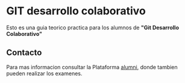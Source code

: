 # GIT desarrollo colaborativo

Esto es una guia teorico practica para los alumnos de __"Git Desarrollo Colaborativo"__

## Contacto
Para mas informacion consultar la Plataforma [alumni](https://alumni.education), donde tambien pueden realizar los examenes.